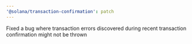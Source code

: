 ```yaml
---
'@solana/transaction-confirmation': patch
---
```


Fixed a bug where transaction errors discovered during recent transaction confirmation might not be thrown

